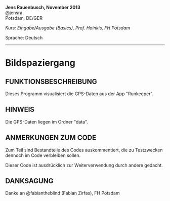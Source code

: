 __Jens Rauenbusch, November 2013__  
@jensra  
Potsdam, DE/GER

*Kurs: Eingabe/Ausgabe (Basics), Prof. Hoinkis, FH Potsdam*

Sprache: Deutsch

----

Bildspaziergang
===

  


FUNKTIONSBESCHREIBUNG
---
Dieses Programm visualisiert die GPS-Daten aus der App "Runkeeper".

HINWEIS
---
Die GPS-Daten liegen im Ordner "data".

ANMERKUNGEN ZUM CODE
---
Zum Teil sind Bestandteile des Codes auskommentiert, die zu Testzwecken
dennoch im Code verbleiben sollen.

Dieser Code ist ausdrücklich zur Weiterverwendung durch andere gedacht.

DANKSAGUNG
---
Danke an @fabiantheblind (Fabian Zirfas), FH Potsdam